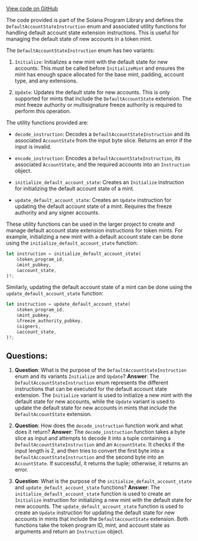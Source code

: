 [View code on GitHub](https://github.com/solana-labs/solana-program-library/token/program-2022/src/extension/default_account_state/instruction.rs)

The code provided is part of the Solana Program Library and defines the `DefaultAccountStateInstruction` enum and associated utility functions for handling default account state extension instructions. This is useful for managing the default state of new accounts in a token mint.

The `DefaultAccountStateInstruction` enum has two variants:

1. `Initialize`: Initializes a new mint with the default state for new accounts. This must be called before `InitializeMint` and ensures the mint has enough space allocated for the base mint, padding, account type, and any extensions.

2. `Update`: Updates the default state for new accounts. This is only supported for mints that include the `DefaultAccountState` extension. The mint freeze authority or multisignature freeze authority is required to perform this operation.

The utility functions provided are:

- `decode_instruction`: Decodes a `DefaultAccountStateInstruction` and its associated `AccountState` from the input byte slice. Returns an error if the input is invalid.

- `encode_instruction`: Encodes a `DefaultAccountStateInstruction`, its associated `AccountState`, and the required accounts into an `Instruction` object.

- `initialize_default_account_state`: Creates an `Initialize` instruction for initializing the default account state of a mint.

- `update_default_account_state`: Creates an `Update` instruction for updating the default account state of a mint. Requires the freeze authority and any signer accounts.

These utility functions can be used in the larger project to create and manage default account state extension instructions for token mints. For example, initializing a new mint with a default account state can be done using the `initialize_default_account_state` function:

```rust
let instruction = initialize_default_account_state(
    &token_program_id,
    &mint_pubkey,
    &account_state,
)?;
```

Similarly, updating the default account state of a mint can be done using the `update_default_account_state` function:

```rust
let instruction = update_default_account_state(
    &token_program_id,
    &mint_pubkey,
    &freeze_authority_pubkey,
    &signers,
    &account_state,
)?;
```
## Questions: 
 1. **Question**: What is the purpose of the `DefaultAccountStateInstruction` enum and its variants `Initialize` and `Update`?
   **Answer**: The `DefaultAccountStateInstruction` enum represents the different instructions that can be executed for the default account state extension. The `Initialize` variant is used to initialize a new mint with the default state for new accounts, while the `Update` variant is used to update the default state for new accounts in mints that include the `DefaultAccountState` extension.

2. **Question**: How does the `decode_instruction` function work and what does it return?
   **Answer**: The `decode_instruction` function takes a byte slice as input and attempts to decode it into a tuple containing a `DefaultAccountStateInstruction` and an `AccountState`. It checks if the input length is 2, and then tries to convert the first byte into a `DefaultAccountStateInstruction` and the second byte into an `AccountState`. If successful, it returns the tuple; otherwise, it returns an error.

3. **Question**: What is the purpose of the `initialize_default_account_state` and `update_default_account_state` functions?
   **Answer**: The `initialize_default_account_state` function is used to create an `Initialize` instruction for initializing a new mint with the default state for new accounts. The `update_default_account_state` function is used to create an `Update` instruction for updating the default state for new accounts in mints that include the `DefaultAccountState` extension. Both functions take the token program ID, mint, and account state as arguments and return an `Instruction` object.